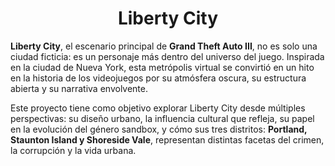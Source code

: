 <center><h1>Liberty City</h1></center>

**Liberty City**, el escenario principal de **Grand Theft Auto III**, no es solo una ciudad ficticia: es un personaje más dentro del universo del juego. Inspirada en la ciudad de Nueva York, esta metrópolis virtual se convirtió en un hito en la historia de los videojuegos por su atmósfera oscura, su estructura abierta y su narrativa envolvente.

Este proyecto tiene como objetivo explorar Liberty City desde múltiples perspectivas: su diseño urbano, la influencia cultural que refleja, su papel en la evolución del género sandbox, y cómo sus tres distritos: **Portland, Staunton Island y Shoreside Vale**, representan distintas facetas del crimen, la corrupción y la vida urbana.
